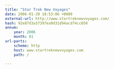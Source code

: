 ```yaml
---
title: "Star Trek New Voyages"
date: 2006-01-20 18:53:06 +0000
external-url: http://www.startreknewvoyages.com/
hash: 92e87d3a37397ea9d31d94acd74cc050
annum:
    year: 2006
    month: 01
url-parts:
    scheme: http
    host: www.startreknewvoyages.com
    path: /

---
```




